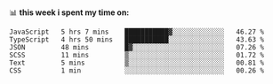 📊 **this week i spent my time on:**
<!--START_SECTION:waka-->

```text
JavaScript   5 hrs 7 mins    ███████████▓░░░░░░░░░░░░░   46.27 %
TypeScript   4 hrs 50 mins   ███████████░░░░░░░░░░░░░░   43.63 %
JSON         48 mins         █▓░░░░░░░░░░░░░░░░░░░░░░░   07.26 %
SCSS         11 mins         ▒░░░░░░░░░░░░░░░░░░░░░░░░   01.72 %
Text         5 mins          ▒░░░░░░░░░░░░░░░░░░░░░░░░   00.81 %
CSS          1 min           ░░░░░░░░░░░░░░░░░░░░░░░░░   00.26 %
```

<!--END_SECTION:waka-->

